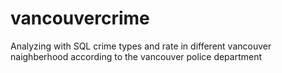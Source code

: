 # vancouvercrime
Analyzing with SQL crime types and rate in different vancouver naighberhood according to the vancouver police department

